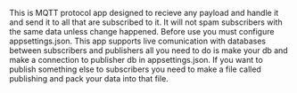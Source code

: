 This is MQTT protocol app designed to recieve any payload and handle it and send it to all that are subscribed to it. It will not spam subscribers with the same data unless change happened. Before use you must configure appsettings.json.
This app supports live comunication with databases between subscribers and publishers all you need to do is make your db and make a connection to publisher db in appsettings.json. If you want to publish something else to subscribers you need to make a file called
publishing and pack your data into that file. 
